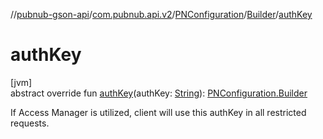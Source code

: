 //[pubnub-gson-api](../../../../index.md)/[com.pubnub.api.v2](../../index.md)/[PNConfiguration](../index.md)/[Builder](index.md)/[authKey](auth-key.md)

# authKey

[jvm]\
abstract override fun [authKey](auth-key.md)(authKey: [String](https://kotlinlang.org/api/latest/jvm/stdlib/kotlin/-string/index.html)): [PNConfiguration.Builder](index.md)

If Access Manager is utilized, client will use this authKey in all restricted requests.
